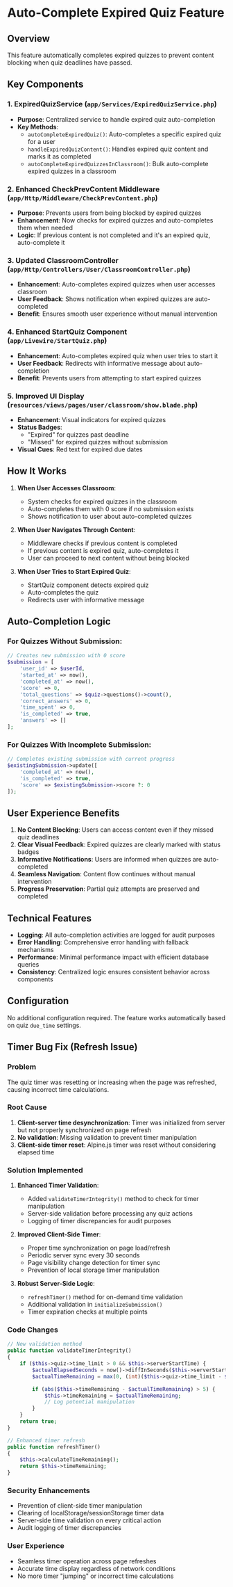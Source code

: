 # Auto-Complete Expired Quiz Feature

## Overview

This feature automatically completes expired quizzes to prevent content blocking when quiz deadlines have passed.

## Key Components

### 1. ExpiredQuizService (`app/Services/ExpiredQuizService.php`)

- **Purpose**: Centralized service to handle expired quiz auto-completion
- **Key Methods**:
    - `autoCompleteExpiredQuiz()`: Auto-completes a specific expired quiz for a user
    - `handleExpiredQuizContent()`: Handles expired quiz content and marks it as completed
    - `autoCompleteExpiredQuizzesInClassroom()`: Bulk auto-complete expired quizzes in a classroom

### 2. Enhanced CheckPrevContent Middleware (`app/Http/Middleware/CheckPrevContent.php`)

- **Purpose**: Prevents users from being blocked by expired quizzes
- **Enhancement**: Now checks for expired quizzes and auto-completes them when needed
- **Logic**: If previous content is not completed and it's an expired quiz, auto-complete it

### 3. Updated ClassroomController (`app/Http/Controllers/User/ClassroomController.php`)

- **Enhancement**: Auto-completes expired quizzes when user accesses classroom
- **User Feedback**: Shows notification when expired quizzes are auto-completed
- **Benefit**: Ensures smooth user experience without manual intervention

### 4. Enhanced StartQuiz Component (`app/Livewire/StartQuiz.php`)

- **Enhancement**: Auto-completes expired quiz when user tries to start it
- **User Feedback**: Redirects with informative message about auto-completion
- **Benefit**: Prevents users from attempting to start expired quizzes

### 5. Improved UI Display (`resources/views/pages/user/classroom/show.blade.php`)

- **Enhancement**: Visual indicators for expired quizzes
- **Status Badges**:
    - "Expired" for quizzes past deadline
    - "Missed" for expired quizzes without submission
- **Visual Cues**: Red text for expired due dates

## How It Works

1. **When User Accesses Classroom**:

    - System checks for expired quizzes in the classroom
    - Auto-completes them with 0 score if no submission exists
    - Shows notification to user about auto-completed quizzes

2. **When User Navigates Through Content**:

    - Middleware checks if previous content is completed
    - If previous content is expired quiz, auto-completes it
    - User can proceed to next content without being blocked

3. **When User Tries to Start Expired Quiz**:
    - StartQuiz component detects expired quiz
    - Auto-completes the quiz
    - Redirects user with informative message

## Auto-Completion Logic

### For Quizzes Without Submission:

```php
// Creates new submission with 0 score
$submission = [
    'user_id' => $userId,
    'started_at' => now(),
    'completed_at' => now(),
    'score' => 0,
    'total_questions' => $quiz->questions()->count(),
    'correct_answers' => 0,
    'time_spent' => 0,
    'is_completed' => true,
    'answers' => []
];
```

### For Quizzes With Incomplete Submission:

```php
// Completes existing submission with current progress
$existingSubmission->update([
    'completed_at' => now(),
    'is_completed' => true,
    'score' => $existingSubmission->score ?: 0
]);
```

## User Experience Benefits

1. **No Content Blocking**: Users can access content even if they missed quiz deadlines
2. **Clear Visual Feedback**: Expired quizzes are clearly marked with status badges
3. **Informative Notifications**: Users are informed when quizzes are auto-completed
4. **Seamless Navigation**: Content flow continues without manual intervention
5. **Progress Preservation**: Partial quiz attempts are preserved and completed

## Technical Features

- **Logging**: All auto-completion activities are logged for audit purposes
- **Error Handling**: Comprehensive error handling with fallback mechanisms
- **Performance**: Minimal performance impact with efficient database queries
- **Consistency**: Centralized logic ensures consistent behavior across components

## Configuration

No additional configuration required. The feature works automatically based on quiz `due_time` settings.

## Timer Bug Fix (Refresh Issue)

### Problem

The quiz timer was resetting or increasing when the page was refreshed, causing incorrect time calculations.

### Root Cause

1. **Client-server time desynchronization**: Timer was initialized from server but not properly synchronized on page refresh
2. **No validation**: Missing validation to prevent timer manipulation
3. **Client-side timer reset**: Alpine.js timer was reset without considering elapsed time

### Solution Implemented

1. **Enhanced Timer Validation**:

    - Added `validateTimerIntegrity()` method to check for timer manipulation
    - Server-side validation before processing any quiz actions
    - Logging of timer discrepancies for audit purposes

2. **Improved Client-Side Timer**:

    - Proper time synchronization on page load/refresh
    - Periodic server sync every 30 seconds
    - Page visibility change detection for timer sync
    - Prevention of local storage timer manipulation

3. **Robust Server-Side Logic**:
    - `refreshTimer()` method for on-demand time validation
    - Additional validation in `initializeSubmission()`
    - Timer expiration checks at multiple points

### Code Changes

```php
// New validation method
public function validateTimerIntegrity()
{
    if ($this->quiz->time_limit > 0 && $this->serverStartTime) {
        $actualElapsedSeconds = now()->diffInSeconds($this->serverStartTime);
        $actualTimeRemaining = max(0, (int)($this->quiz->time_limit - $actualElapsedSeconds));

        if (abs($this->timeRemaining - $actualTimeRemaining) > 5) {
            $this->timeRemaining = $actualTimeRemaining;
            // Log potential manipulation
        }
    }
    return true;
}

// Enhanced timer refresh
public function refreshTimer()
{
    $this->calculateTimeRemaining();
    return $this->timeRemaining;
}
```

### Security Enhancements

- Prevention of client-side timer manipulation
- Clearing of localStorage/sessionStorage timer data
- Server-side time validation on every critical action
- Audit logging of timer discrepancies

### User Experience

- Seamless timer operation across page refreshes
- Accurate time display regardless of network conditions
- No more timer "jumping" or incorrect time calculations
